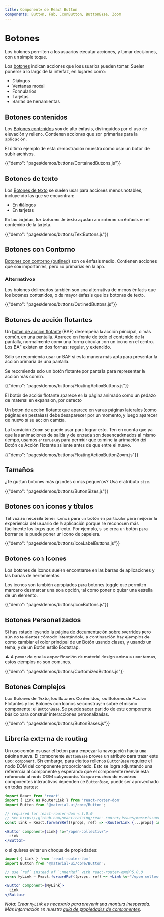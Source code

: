 ```yaml
---
title: Componente de React Button
components: Button, Fab, IconButton, ButtonBase, Zoom
---
```

# Botones

<p class="description">Los botones permiten a los usuarios ejecutar acciones, y tomar decisiones, con un simple toque.</p>

Los [botones](https://material.io/design/components/buttons.html) indican acciones que los usuarios pueden tomar. Suelen ponerse a lo largo de la interfaz, en lugares como:

- Diálogos
- Ventanas modal
- Formularios
- Tarjetas
- Barras de herramientas

## Botones contenidos

Los [Botones contenidos](https://material.io/design/components/buttons.html#contained-button) son de alto énfasis, distinguidos por el uso de elevación y relleno. Contienen acciones que son primarias para la aplicación.

El último ejemplo de esta demostración muestra cómo usar un botón de subir archivos.

{{"demo": "pages/demos/buttons/ContainedButtons.js"}}

## Botones de texto

Los [Botones de texto](https://material.io/design/components/buttons.html#text-button) se suelen usar para acciones menos notables, incluyendo las que se encuentran:

- En diálogos
- En tarjetas

En las tarjetas, los botones de texto ayudan a mantener un énfasis en el contenido de la tarjeta.

{{"demo": "pages/demos/buttons/TextButtons.js"}}

## Botones con Contorno

[Botones con contorno (outlined)](https://material.io/design/components/buttons.html#outlined-button) son de énfasis medio. Contienen acciones que son importantes, pero no primarias en la app.

### Alternativos

Los botones delineados también son una alternativa de menos énfasis que los botones contenidos, o de mayor énfasis que los botones de texto.

{{"demo": "pages/demos/buttons/OutlinedButtons.js"}}

## Botones de acción flotantes

Un [botón de acción flotante](https://material.io/design/components/buttons-floating-action-button.html) (BAF) desempeña la acción principal, o más común, en una pantalla. Aparece en frente de todo el contenido de la pantalla, normalmente como una forma circular con un icono en el centro. Los BAF existen en dos formas: regular, y extendido.

Sólo se recomienda usar un BAF si es la manera más apta para presentar la acción primaria de una pantalla.

Se recomienda solo un botón flotante por pantalla para representar la acción más común.

{{"demo": "pages/demos/buttons/FloatingActionButtons.js"}}

El botón de acción flotante aparece en la página animado como un pedazo de material en expansión, por defecto.

Un botón de acción flotante que aparece en varias páginas laterales (como páginas en pestañas) debe desaparecer por un momento, y luego aparecer de nuevo si su acción cambia.

La transición Zoom se puede usar para lograr esto. Ten en cuenta que ya que las animaciones de salida y de entrada son desencadenados al mismo tiempo, usamos `enterDelay` para permitir que termine la animación del Botón de Acción Flotante saliente antes de que entre el nuevo.

{{"demo": "pages/demos/buttons/FloatingActionButtonZoom.js"}}

## Tamaños

¿Te gustan botones más grandes o más pequeños? Usa el atributo `size`.

{{"demo": "pages/demos/buttons/ButtonSizes.js"}}

## Botones con iconos y títulos

Tal vez se necesita tener iconos para un botón en particular para mejorar la experiencia del usuario de la aplicación porque se reconocen más fácilmente los logos que el texto. Por ejemplo, si se crea un botón para borrar se le puede poner un icono de papelera.

{{"demo": "pages/demos/buttons/IconLabelButtons.js"}}

## Botones con Iconos

Los botones de iconos suelen encontrarse en las barras de aplicaciones y las barras de herramientas.

Los iconos son también apropiados para botones toggle que permiten marcar o desmarcar una sola opción, tal como poner o quitar una estrella de un elemento.

{{"demo": "pages/demos/buttons/IconButtons.js"}}

## Botones Personalizados

Si has estado leyendo la [página de documentación sobre overrides](/customization/overrides/) pero aún no te sientes cómodo intentándolo, a continuación hay ejemplos de como cambiar el color principal de un Botón usando clases, y usando un tema; y de un Botón estilo Bootstrap.

⚠️ A pesar de que la especificación de material design anima a usar temas, estos ejemplos no son comunes.

{{"demo": "pages/demos/buttons/CustomizedButtons.js"}}

## Botones Complejos

Los Botones de Texto, los Botones Contenidos, los Botones de Acción Flotantes y los Botones con Iconos se construyen sobre el mismo componente: el `ButtonBase`. Se puede sacar partido de este componente básico para construir interacciones personalizadas.

{{"demo": "pages/demos/buttons/ButtonBases.js"}}

## Librería externa de routing

Un uso común es usar el botón para empezar la navegación hacia una página nueva. El componente `ButtonBase` provee un atributo para tratar este uso: `component`. Sin embargo, para ciertos rellenos `ButtonBase` requiere el nodo DOM del componente proporcionado. Esto se logra adjuntando una referencia al componente y esperando que el componente reenvíe esta referencia al nodo DOM subyacente. Ya que muchos de nuestros componentes interactivos dependen de `ButtonBase`, puede ser aprovechado en todas partes:

```jsx
import React from 'react';
import { Link as RouterLink } from 'react-router-dom'
import Button from '@material-ui/core/Button';

// required for react-router-dom < 5.0.0 
// see https://github.com/ReactTraining/react-router/issues/6056#issuecomment-435524678
const Link = React.forwardRef((props, ref) => <RouterLink {...props} innerRef={ref} />)

<Button component={Link} to="/open-collective">
  Link
</Button>
```

o si quieres evitar un choque de propiedades:

```jsx
import { Link } from 'react-router-dom'
import Button from '@material-ui/core/Button';

// use `ref` instead of `innerRef` with react-router-dom@^5.0.0
const MyLink = React.forwardRef((props, ref) => <Link to="/open-collective" {...props} innerRef={ref} />);

<Button component={MyLink}>
  Link
</Button>
```

*Nota: Crear `MyLink` es necesario para prevenir una montura inesperada. Más información en nuestra [guía de propiedades de componentes](/guides/composition/#component-property).*